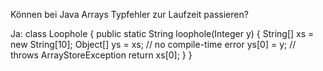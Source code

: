 

Können bei Java Arrays Typfehler zur Laufzeit passieren?

Ja:
class Loophole {
public static String loophole(Integer y) {
String[] xs = new String[10];
Object[] ys = xs; // no compile-time error
ys[0] = y; // throws ArrayStoreException
return xs[0];
} }

